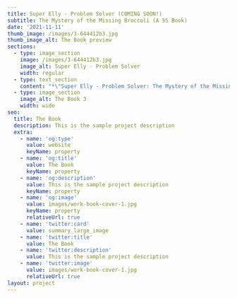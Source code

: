 ```yaml
---
title: Super Elly - Problem Solver (COMING SOON!)
subtitle: The Mystery of the Missing Broccoli (A 5S Book)
date: '2021-11-11'
thumb_image: /images/3-644412b3.jpg
thumb_image_alt: The Book preview
sections:
  - type: image_section
    image: /images/3-644412b3.jpg
    image_alt: Super Elly - Problem Solver
    width: regular
  - type: text_section
    content: "*\"Super Elly - Problem Solver: The Mystery of the Missing Broccoli\"* is the second book in the Elly Problem Solving Books series that includes *\"Why is Elly Covered in Jelly?\" which* debuted as #1 in New Releases for both Early Childhood Education and Children's Asia & Asian America Stories!\n\nResearch has shown that children who are taught critical thinking skills become smarter, more independent, and more creative.\n\nWith this book children of all ages can easily learn the 5S methodology that has been used for decades in Fortune 500 organizations, in a fun story with beautiful illustrations. The 5S methodology was developed in Japan and has helped to enable major advances in multiple industries including manufacturing, healthcare, education, and government. This book also introduces the concept of visual management within 5S. \_These foundational concepts can be applied everywhere and spur children to apply the concepts at home and school.\n\nJoin Elly and Millie as they figure out the mystery of the missing broccoli. \_What will they do to find the missing broccoli and make sure the broccoli does not go missing again? \_Another book in the Elly Problem Solving Series that parents and children both love to read, with a very funny story and vibrant pictures that spark conversation after the story is over.\n\n"
  - type: image_section
    image_alt: The Book 3
    width: wide
seo:
  title: The Book
  description: This is the sample project description
  extra:
    - name: 'og:type'
      value: website
      keyName: property
    - name: 'og:title'
      value: The Book
      keyName: property
    - name: 'og:description'
      value: This is the sample project description
      keyName: property
    - name: 'og:image'
      value: images/work-book-cover-1.jpg
      keyName: property
      relativeUrl: true
    - name: 'twitter:card'
      value: summary_large_image
    - name: 'twitter:title'
      value: The Book
    - name: 'twitter:description'
      value: This is the sample project description
    - name: 'twitter:image'
      value: images/work-book-cover-1.jpg
      relativeUrl: true
layout: project
---
```

